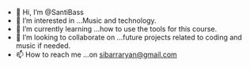 - 👋 Hi, I’m @SantiBass
- 👀 I’m interested in ...Music and technology.
- 🌱 I’m currently learning ...how to use the tools for this course.
- 💞️ I’m looking to collaborate on ...future projects related to coding and music if needed.
- 📫 How to reach me ...on sibarraryan@gmail.com
<!---
SantiBass/SantiBass is a ✨ special ✨ repository because its `README.md` (this file) appears on your GitHub profile.
You can click the Preview link to take a look at your changes.
--->
